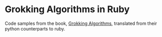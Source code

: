 # Grokking Algorithms in Ruby
Code samples from the book, [Grokking Algorithms](https://www.amazon.com/Grokking-Algorithms-illustrated-programmers-curious/dp/1617292230), translated from their python counterparts to ruby.
